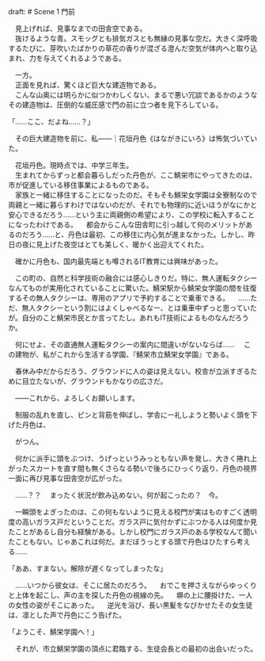 draft: # Scene 1 門前

　見上げれば、見事なまでの田舎空である。  
　抜けるような青。スモッグとも排気ガスとも無縁の見事な空だ。大きく深呼吸するたびに、芽吹いたばかりの草花の香りが混ざる澄んだ空気が体内へと取り込まれ、力を与えてくれるようである。

　一方。  
　正面を見れば、驚くほど巨大な建造物である。  
　こんな山奥には明らかに似つかわしくない、まるで悪い冗談であるかのようなその建造物は、圧倒的な威圧感で門の前に立つ者を見下ろしている。

「……ここ、だよね……？」

　その巨大建造物を前に、私――｜花垣丹色《はながきにいろ》は怖気づいていた。

　花垣丹色。現時点では、中学三年生。  
　生まれてからずっと都会暮らしだった丹色が、ここ鯖栄市にやってきたのは、市が促進している移住事業によるものである。  
　家族と一緒に移住することになったのだ。そもそも鯖栄女学園は全寮制なので両親と一緒に暮らすわけではないのだが、それでも物理的に近いほうがなにかと安心できるだろう……という主に両親側の希望により、この学校に転入することになったわけである。
　都会からこんな田舎町に引っ越して何のメリットがあるのだろう……と、丹色は最初、この移住に内心気が進まなかった。しかし、昨日の夜に見上げた夜空はとても美しく、暖かく出迎えてくれた。

　確かに丹色も、国内最先端とも噂されるIT教育には興味があった。

　この町の、自然と科学技術の融合には感心しきりだ。特に、無人運転タクシーなんてものが実用化されていることに驚いた。鯖栄駅から鯖栄女学園の間を往復するその無人タクシーは、専用のアプリで予約することで乗車できる。
　……ただ、無人タクシーという割にはよくしゃべるなー、とは乗車中ずっと思っていたが。自分のこと鯖栄市民とか言ってたし。あれもIT技術によるものなんだろうか。

　何にせよ、その直通無人運転タクシーの案内に間違いがないならば……
　この建物が、私がこれから生活する学園、『鯖栄市立鯖栄女学園』である。


　春休み中だからだろう、グラウンドに人の姿は見えない。校舎が立派すぎるために目立たないが、グラウンドもかなりの広さだ。


　――これから、よろしくお願いします。

　制服の乱れを直し、ピンと背筋を伸ばし、学舎に一礼しようと勢いよく頭を下げた丹色は、

　がつん。

　何かに派手に頭をぶつけ、うげっというみっともない声を発し、大きく捲れ上がったスカートを直す間も無くさらなる勢いで後ろにひっくり返り、丹色の視界一面に再び見事な田舎空が広がった。

　……？？
　まったく状況が飲み込めない。何が起こったの？　今。

　一瞬頭をよぎったのは、この何もないように見える校門が実はものすごく透明度の高いガラス戸だということだ。ガラス戸に気付かずにぶつかる人は何度か見たことがあるし自分も経験がある。しかし校門にガラス戸のある学校なんて聞いたこともない。じゃあこれは何だ。まだぼうっとする頭で丹色はひたすら考える……

「ああ、すまない。解除が遅くなってしまったな」

　……いつから彼女は、そこに居たのだろう。
　おでこを押さえながらゆっくりと上体を起こし、声の主を探した丹色の視線の先。
　塀の上に腰掛けた、一人の女性の姿がそこにあった。
　逆光を浴び、長い黒髪をなびかせたその女生徒は、凛とした声で丹色にこう告げた。

「ようこそ、鯖栄学園へ！」

　それが、市立鯖栄学園の頂点に君臨する、生徒会長との最初の出会いだった。
<!--stackedit_data:
eyJoaXN0b3J5IjpbLTExNjc0MTk4MzFdfQ==
-->